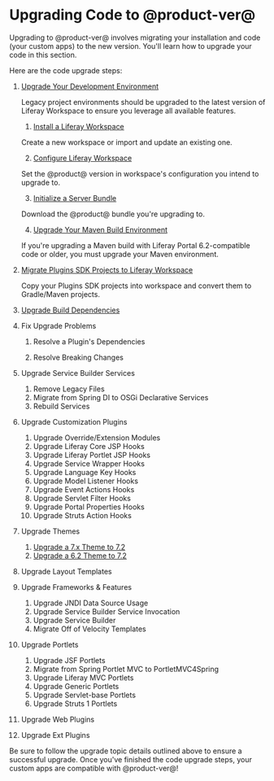 # Upgrading Code to @product-ver@

Upgrading to @product-ver@ involves migrating your installation and code (your
custom apps) to the new version. You'll learn how to upgrade your code in this
section.

Here are the code upgrade steps:

1.  [Upgrade Your Development Environment](/docs/tutorials/7-2/-/knowledge_base/t/upgrading-your-development-environment)

    Legacy project environments should be upgraded to the latest version of
    Liferay Workspace to ensure you leverage all available features.

    1.  [Install a Liferay Workspace](/docs/tutorials/7-2/-/knowledge_base/t/upgrading-your-development-environment#installing-a-new-liferay-workspace)

    Create a new workspace or import and update an existing one.

    2.  [Configure Liferay Workspace](/docs/tutorials/7-2/-/knowledge_base/t/upgrading-your-development-environment#configuring-liferay-workspace)

    Set the @product@ version in workspace's configuration you intend to upgrade
    to.

    3.  [Initialize a Server Bundle](/docs/tutorials/7-2/-/knowledge_base/t/upgrading-your-development-environment#initializing-a-server-bundle)

    Download the @product@ bundle you're upgrading to.

    4.  [Upgrade Your Maven Build Environment](/docs/tutorials/7-2/-/knowledge_base/t/upgrading-your-maven-build-environment)

    If you're upgrading a Maven build with Liferay Portal 6.2-compatible code or
    older, you must upgrade your Maven environment.

2.  [Migrate Plugins SDK Projects to Liferay Workspace](/docs/tutorials/7-2/-/knowledge_base/t/migrating-plugins-sdk-projects-to-liferay-workspace)

    Copy your Plugins SDK projects into workspace and convert them to
    Gradle/Maven projects.

3.  [Upgrade Build Dependencies](/docs/tutorials/7-2/-/knowledge_base/t/upgrading-build-dependencies)

4.  Fix Upgrade Problems

    1.  Resolve a Plugin's Dependencies

    2.  Resolve Breaking Changes






5. Upgrade Service Builder Services
    1. Remove Legacy Files
    2. Migrate from Spring DI to OSGi Declarative Services
    3. Rebuild Services
6. Upgrade Customization Plugins
    1. Upgrade Override/Extension Modules
    2. Upgrade Liferay Core JSP Hooks
    3. Upgrade Liferay Portlet JSP Hooks
    4. Upgrade Service Wrapper Hooks
    5. Upgrade Language Key Hooks
    6. Upgrade Model Listener Hooks
    7. Upgrade Event Actions Hooks
    8. Upgrade Servlet Filter Hooks
    9. Upgrade Portal Properties Hooks
    10. Upgrade Struts Action Hooks
7. Upgrade Themes
    1. [Upgrade a 7.x Theme to 7.2](/docs/7-2/tutorials/-/knowledge_base/t/upgrading-7-x-themes-to-7-2)
    2. [Upgrade a 6.2 Theme to 7.2](/docs/7-2/tutorials/-/knowledge_base/t/upgrading-6-2-themes-to-7-2)
8. Upgrade Layout Templates
9. Upgrade Frameworks & Features
    1. Upgrade JNDI Data Source Usage
    2. Upgrade Service Builder Service Invocation
    3. Upgrade Service Builder
    3. Migrate Off of Velocity Templates
10. Upgrade Portlets
    1. Upgrade JSF Portlets
    2. Migrate from Spring Portlet MVC to PortletMVC4Spring
    3. Upgrade Liferay MVC Portlets
    4. Upgrade Generic Portlets
    5. Upgrade Servlet-base Portlets
    6. Upgrade Struts 1 Portlets
11. Upgrade Web Plugins
12. Upgrade Ext Plugins

Be sure to follow the upgrade topic details outlined above to ensure a
successful upgrade. Once you've finished the code upgrade steps, your custom
apps are compatible with @product-ver@!

